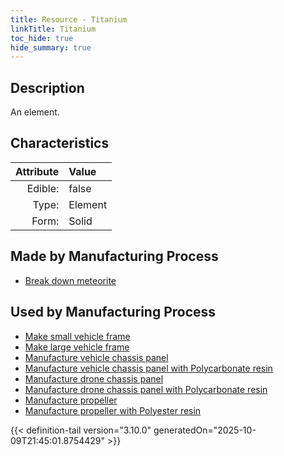 ```yaml
---
title: Resource - Titanium
linkTitle: Titanium
toc_hide: true
hide_summary: true
---
```

<!-- This is generated by the MarsSim HelpGenertor, do not edit. -->

## Description
An element.

## Characteristics

| Attribute      | Value |
|--------:|:------|
|Edible:|false|
|Type:|Element|
|Form:|Solid|
 
## Made by Manufacturing Process

- [Break down meteorite](/docs/definitions/process/break-down-meteorite)

## Used by Manufacturing Process

- [Make small vehicle frame](/docs/definitions/process/make-small-vehicle-frame)
- [Make large vehicle frame](/docs/definitions/process/make-large-vehicle-frame)
- [Manufacture vehicle chassis panel](/docs/definitions/process/manufacture-vehicle-chassis-panel)
- [Manufacture vehicle chassis panel with Polycarbonate resin](/docs/definitions/process/manufacture-vehicle-chassis-panel-with-polycarbonate-resin)
- [Manufacture drone chassis panel](/docs/definitions/process/manufacture-drone-chassis-panel)
- [Manufacture drone chassis panel with Polycarbonate resin](/docs/definitions/process/manufacture-drone-chassis-panel-with-polycarbonate-resin)
- [Manufacture propeller](/docs/definitions/process/manufacture-propeller)
- [Manufacture propeller with Polyester resin](/docs/definitions/process/manufacture-propeller-with-polyester-resin)


    


{{< definition-tail version="3.10.0" generatedOn="2025-10-09T21:45:01.8754429" >}}


